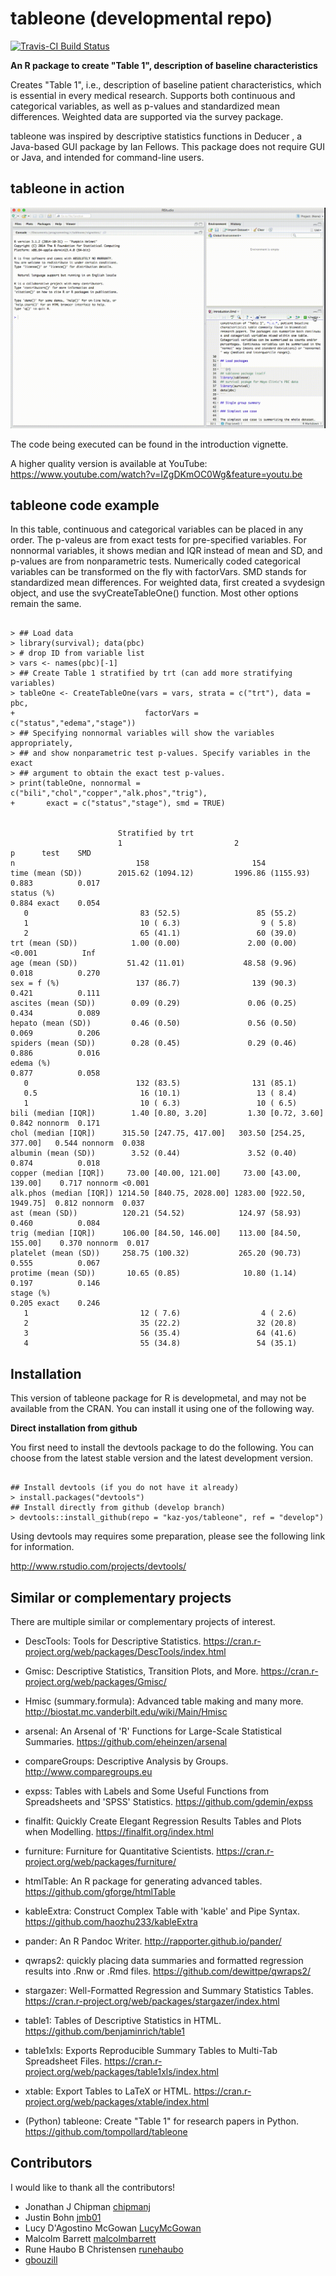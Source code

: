tableone (developmental repo)
===============================================================================

[![Travis-CI Build Status](https://travis-ci.org/kaz-yos/tableone.svg?branch=develop)](https://travis-ci.org/kaz-yos/tableone)

**An R package to create "Table 1", description of baseline characteristics**

Creates "Table 1", i.e., description of baseline patient characteristics, which is essential in every medical research. Supports both continuous and categorical variables, as well as p-values and standardized mean differences. Weighted data are supported via the survey package.

tableone was inspired by descriptive statistics functions in Deducer , a Java-based GUI package by Ian Fellows. This package does not require GUI or Java, and intended for command-line users.


tableone in action
-------------------------------------------------------------------------------

![screencast](tableone.gif "screencast")

The code being executed can be found in the introduction vignette.

A higher quality version is available at YouTube: https://www.youtube.com/watch?v=IZgDKmOC0Wg&feature=youtu.be


tableone code example
-------------------------------------------------------------------------------

In this table, continuous and categorical variables can be placed in any order. The p-valeus are from exact tests for pre-specified variables. For nonnormal variables, it shows median and IQR instead of mean and SD, and p-values are from nonparametric tests. Numerically coded categorical variables can be transformed on the fly with factorVars. SMD stands for standardized mean differences. For weighted data, first created a svydesign object, and use the svyCreateTableOne() function. Most other options remain the same.

```

> ## Load data
> library(survival); data(pbc)
> # drop ID from variable list
> vars <- names(pbc)[-1]
> ## Create Table 1 stratified by trt (can add more stratifying variables)
> tableOne <- CreateTableOne(vars = vars, strata = c("trt"), data = pbc,
+                             factorVars = c("status","edema","stage"))
> ## Specifying nonnormal variables will show the variables appropriately,
> ## and show nonparametric test p-values. Specify variables in the exact
> ## argument to obtain the exact test p-values.
> print(tableOne, nonnormal = c("bili","chol","copper","alk.phos","trig"),
+       exact = c("status","stage"), smd = TRUE)


                        Stratified by trt
                        1                         2                         p      test    SMD
n                           158                       154
time (mean (SD))        2015.62 (1094.12)         1996.86 (1155.93)          0.883          0.017
status (%)                                                                   0.884 exact    0.054
   0                         83 (52.5)                 85 (55.2)
   1                         10 ( 6.3)                  9 ( 5.8)
   2                         65 (41.1)                 60 (39.0)
trt (mean (SD))            1.00 (0.00)               2.00 (0.00)            <0.001          Inf
age (mean (SD))           51.42 (11.01)             48.58 (9.96)             0.018          0.270
sex = f (%)                 137 (86.7)                139 (90.3)             0.421          0.111
ascites (mean (SD))        0.09 (0.29)               0.06 (0.25)             0.434          0.089
hepato (mean (SD))         0.46 (0.50)               0.56 (0.50)             0.069          0.206
spiders (mean (SD))        0.28 (0.45)               0.29 (0.46)             0.886          0.016
edema (%)                                                                    0.877          0.058
   0                        132 (83.5)                131 (85.1)
   0.5                       16 (10.1)                 13 ( 8.4)
   1                         10 ( 6.3)                 10 ( 6.5)
bili (median [IQR])        1.40 [0.80, 3.20]         1.30 [0.72, 3.60]       0.842 nonnorm  0.171
chol (median [IQR])      315.50 [247.75, 417.00]   303.50 [254.25, 377.00]   0.544 nonnorm  0.038
albumin (mean (SD))        3.52 (0.44)               3.52 (0.40)             0.874          0.018
copper (median [IQR])     73.00 [40.00, 121.00]     73.00 [43.00, 139.00]    0.717 nonnorm <0.001
alk.phos (median [IQR]) 1214.50 [840.75, 2028.00] 1283.00 [922.50, 1949.75]  0.812 nonnorm  0.037
ast (mean (SD))          120.21 (54.52)            124.97 (58.93)            0.460          0.084
trig (median [IQR])      106.00 [84.50, 146.00]    113.00 [84.50, 155.00]    0.370 nonnorm  0.017
platelet (mean (SD))     258.75 (100.32)           265.20 (90.73)            0.555          0.067
protime (mean (SD))       10.65 (0.85)              10.80 (1.14)             0.197          0.146
stage (%)                                                                    0.205 exact    0.246
   1                         12 ( 7.6)                  4 ( 2.6)
   2                         35 (22.2)                 32 (20.8)
   3                         56 (35.4)                 64 (41.6)
   4                         55 (34.8)                 54 (35.1)

```


Installation
-------------------------------------------------------------------------------

This version of tableone package for R is developmetal, and may not be available from the CRAN. You can install it using one of the following way.

**Direct installation from github**

You first need to install the devtools package to do the following. You can choose from the latest stable version and the latest development version.

```

## Install devtools (if you do not have it already)
> install.packages("devtools")
## Install directly from github (develop branch)
> devtools::install_github(repo = "kaz-yos/tableone", ref = "develop")

```

Using devtools may requires some preparation, please see the following link for information.

http://www.rstudio.com/projects/devtools/


Similar or complementary projects
-------------------------------------------------------------------------------

There are multiple similar or complementary projects of interest.

- DescTools: Tools for Descriptive Statistics. https://cran.r-project.org/web/packages/DescTools/index.html
- Gmisc: Descriptive Statistics, Transition Plots, and More. https://cran.r-project.org/web/packages/Gmisc/
- Hmisc (summary.formula): Advanced table making and many more. http://biostat.mc.vanderbilt.edu/wiki/Main/Hmisc
- arsenal: An Arsenal of 'R' Functions for Large-Scale Statistical Summaries. https://github.com/eheinzen/arsenal
- compareGroups: Descriptive Analysis by Groups. http://www.comparegroups.eu
- expss: Tables with Labels and Some Useful Functions from Spreadsheets and 'SPSS' Statistics. https://github.com/gdemin/expss
- finalfit: Quickly Create Elegant Regression Results Tables and Plots when Modelling. https://finalfit.org/index.html
- furniture: Furniture for Quantitative Scientists. https://cran.r-project.org/web/packages/furniture/
- htmlTable: An R package for generating advanced tables. https://github.com/gforge/htmlTable
- kableExtra: Construct Complex Table with 'kable' and Pipe Syntax. https://github.com/haozhu233/kableExtra
- pander: An R Pandoc Writer. http://rapporter.github.io/pander/
- qwraps2: quickly placing data summaries and formatted regression results into .Rnw or .Rmd files. https://github.com/dewittpe/qwraps2/
- stargazer: Well-Formatted Regression and Summary Statistics Tables. https://cran.r-project.org/web/packages/stargazer/index.html
- table1: Tables of Descriptive Statistics in HTML. https://github.com/benjaminrich/table1
- table1xls: Exports Reproducible Summary Tables to Multi-Tab Spreadsheet Files. https://cran.r-project.org/web/packages/table1xls/index.html
- xtable: Export Tables to LaTeX or HTML. https://cran.r-project.org/web/packages/xtable/index.html

- (Python) tableone: Create "Table 1" for research papers in Python. https://github.com/tompollard/tableone


Contributors
-------------------------------------------------------------------------------

I would like to thank all the contributors!

- Jonathan J Chipman [chipmanj](https://github.com/chipmanj)
- Justin Bohn [jmb01](https://github.com/jmb01)
- Lucy D'Agostino McGowan [LucyMcGowan](https://github.com/LucyMcGowan)
- Malcolm Barrett [malcolmbarrett](https://github.com/malcolmbarrett)
- Rune Haubo B Christensen [runehaubo](https://github.com/runehaubo)
- [gbouzill](https://github.com/gbouzill)
